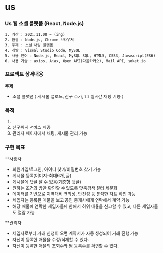 # us
### Us 웹 소셜 플랫폼 (React, Node.js)

```
1. 기간 : 2021.11.08 ~ (ing)
2. 환경 : Node.js, Chrome 브라우저
3. 주제 : 소셜 채팅 플랫폼
4. 개발 : Visual Studio Code, MySQL
5. 사용 언어 : Node.js, React, MySQL SQL, HTML5, CSS3, Javascript(ES6)
6. 사용 기술 : axios, Ajax, Open API(다음카카오), Mail API, soket.io
```

### 프로젝트 상세내용
**주제**
  * 소셜 플랫폼 ( 게시물 업로드, 친구 추가, 1:1 실시간 채팅 기능 )

### 목적
1. 
2. 친구위치 서비스 제공
3. 관리자 페이지에서 채팅, 게시물 관리 가능

### 구현 목표
**사용자
* 회원가입/로그인, 아이디 찾기/비밀번호 찾기 가능
* 게시물 등록(이미지-최대6개, 글)
* 게시물에 댓글 달 수 있음(계층형 댓글)
* 원하는 조건의 방만 확인할 수 있도록 맞춤검색 필터 세분화
* 데이터를 기반으로 지역대비 편의성, 안전성 등 분석한 차트 확인 가능
* 세입자는 등록된 매물을 보고 공인 중개사에게 연락해서 계약 가능
* 해당 매물에 연락한 세입자들에 한해서 허위 매물을 신고할 수 있고, 다른 세입자들도 열람 가능

**관리자
* 세입자로부터 거래 신청이 오면 계약서가 자동 생성되어 거래 진행 가능
* 자신이 등록한 매물을 수정/삭제할 수 있다.
* 자신이 등록한 매물의 조회수와 찜 등록수를 확인할 수 있다.
